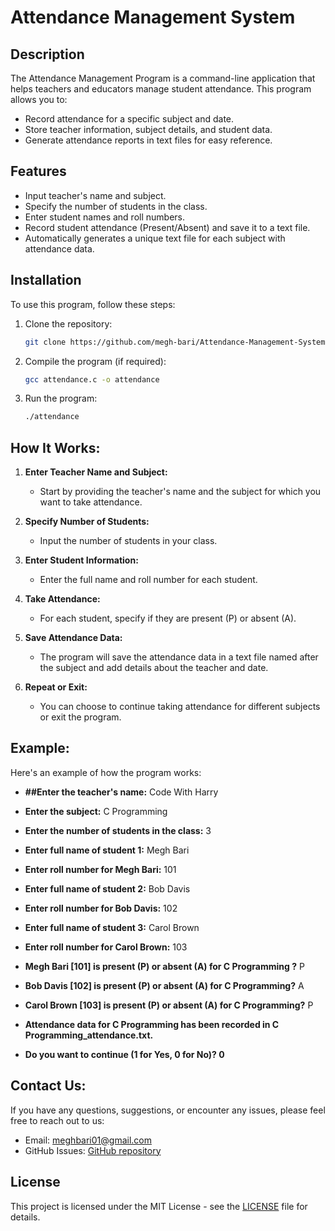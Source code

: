 # Attendance Management System

## Description

The Attendance Management Program is a command-line application that helps teachers and educators manage student attendance. This program allows you to:

- Record attendance for a specific subject and date.
- Store teacher information, subject details, and student data.
- Generate attendance reports in text files for easy reference.

## Features

- Input teacher's name and subject.
- Specify the number of students in the class.
- Enter student names and roll numbers.
- Record student attendance (Present/Absent) and save it to a text file.
- Automatically generates a unique text file for each subject with attendance data.

## Installation

To use this program, follow these steps:

1. Clone the repository:

   ```bash
   git clone https://github.com/megh-bari/Attendance-Management-System.git
   ```

2. Compile the program (if required):

   ```bash
   gcc attendance.c -o attendance
   ```

3. Run the program:

   ```bash
   ./attendance
   ```
   
## How It Works:

1. **Enter Teacher Name and Subject:**
   - Start by providing the teacher's name and the subject for which you want to take attendance.

2. **Specify Number of Students:**
   - Input the number of students in your class.

3. **Enter Student Information:**
   - Enter the full name and roll number for each student.

4. **Take Attendance:**
   - For each student, specify if they are present (P) or absent (A).

5. **Save Attendance Data:**
   - The program will save the attendance data in a text file named after the subject and add details about the teacher and date.

6. **Repeat or Exit:**
   - You can choose to continue taking attendance for different subjects or exit the program.

##  Example:
Here's an example of how the program works:

-  **##Enter the teacher's name:**  Code With Harry
-  **Enter the subject:** C Programming
-  **Enter the number of students in the class:** 3



-  **Enter full name of student 1:** Megh Bari
-  **Enter roll number for Megh Bari:** 101



- **Enter full name of student 2:** Bob Davis
- **Enter roll number for Bob Davis:** 102



- **Enter full name of student 3:** Carol Brown
- **Enter roll number for Carol Brown:** 103



- **Megh Bari [101] is present (P) or absent (A) for C Programming ?** P
- **Bob Davis [102] is present (P) or absent (A) for C Programming?** A
- **Carol Brown [103] is present (P) or absent (A) for C Programming?** P



- **Attendance data for C Programming has been recorded in C Programming_attendance.txt.**


- **Do you want to continue (1 for Yes, 0 for No)? 0**

## Contact Us:
If you have any questions, suggestions, or encounter any issues, please feel free to reach out to us:

- Email: meghbari01@gmail.com
- GitHub Issues: [GitHub repository](https://github.com/megh-bari/Attendance-Management-System/issues)

## License

This project is licensed under the MIT License - see the [LICENSE](LICENSE) file for details.

